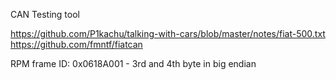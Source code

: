 CAN Testing tool

https://github.com/P1kachu/talking-with-cars/blob/master/notes/fiat-500.txt
https://github.com/fmntf/fiatcan

RPM frame ID: 0x0618A001 - 3rd and 4th byte in big endian